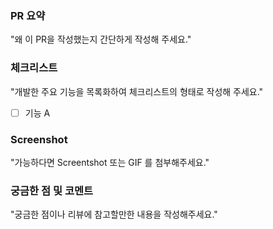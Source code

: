 ### PR 요약

"왜 이 PR을 작성했는지 간단하게 작성해 주세요."

### 체크리스트

"개발한 주요 기능을 목록화하여 체크리스트의 형태로 작성해 주세요."

- [ ] 기능 A

### Screenshot

"가능하다면 Screentshot 또는 GIF 를 첨부해주세요."

### 궁금한 점 및 코멘트

"궁금한 점이나 리뷰에 참고할만한 내용을 작성해주세요."
